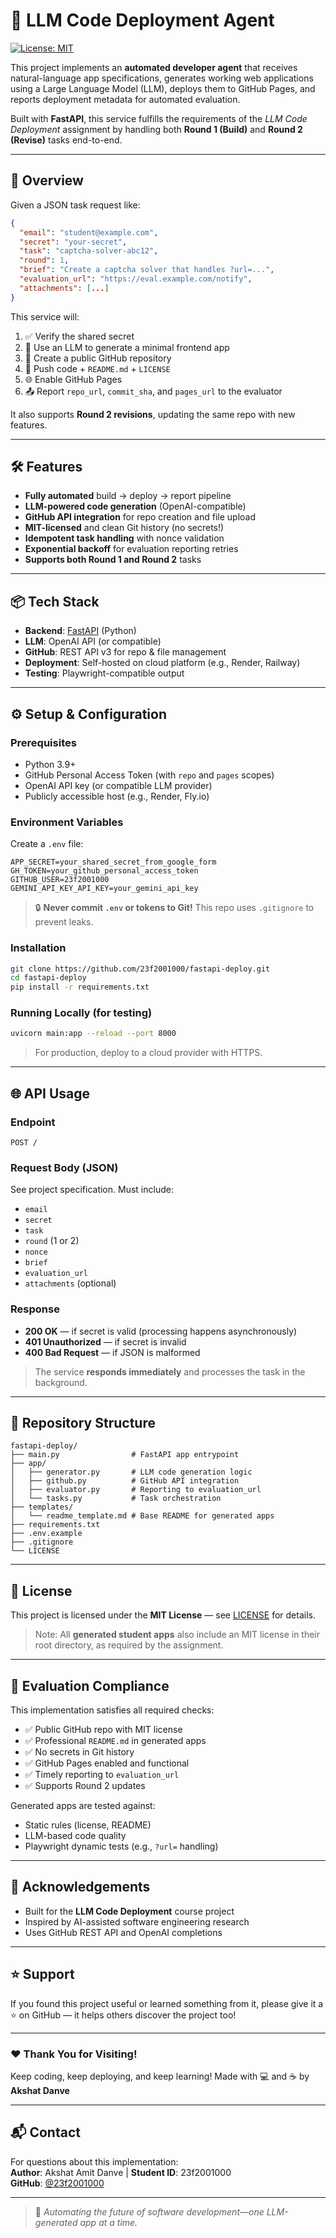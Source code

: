 # 🤖 LLM Code Deployment Agent

[![License: MIT](https://img.shields.io/badge/License-MIT-green.svg)](https://opensource.org/licenses/MIT)

This project implements an **automated developer agent** that receives natural-language app specifications, generates working web applications using a Large Language Model (LLM), deploys them to GitHub Pages, and reports deployment metadata for automated evaluation.

Built with **FastAPI**, this service fulfills the requirements of the *LLM Code Deployment* assignment by handling both **Round 1 (Build)** and **Round 2 (Revise)** tasks end-to-end.

---

## 📌 Overview

Given a JSON task request like:
```json
{
  "email": "student@example.com",
  "secret": "your-secret",
  "task": "captcha-solver-abc12",
  "round": 1,
  "brief": "Create a captcha solver that handles ?url=...",
  "evaluation_url": "https://eval.example.com/notify",
  "attachments": [...]
}
```

This service will:
1. ✅ Verify the shared secret  
2. 🧠 Use an LLM to generate a minimal frontend app  
3. 📁 Create a public GitHub repository  
4. 🚀 Push code + `README.md` + `LICENSE`  
5. 🌐 Enable GitHub Pages  
6. 📤 Report `repo_url`, `commit_sha`, and `pages_url` to the evaluator  

It also supports **Round 2 revisions**, updating the same repo with new features.

---

## 🛠️ Features

- **Fully automated** build → deploy → report pipeline  
- **LLM-powered code generation** (OpenAI-compatible)  
- **GitHub API integration** for repo creation and file upload  
- **MIT-licensed** and clean Git history (no secrets!)  
- **Idempotent task handling** with nonce validation  
- **Exponential backoff** for evaluation reporting retries  
- **Supports both Round 1 and Round 2** tasks  

---

## 📦 Tech Stack

- **Backend**: [FastAPI](https://fastapi.tiangolo.com/) (Python)  
- **LLM**: OpenAI API (or compatible)  
- **GitHub**: REST API v3 for repo & file management  
- **Deployment**: Self-hosted on cloud platform (e.g., Render, Railway)  
- **Testing**: Playwright-compatible output  

---

## ⚙️ Setup & Configuration

### Prerequisites
- Python 3.9+  
- GitHub Personal Access Token (with `repo` and `pages` scopes)  
- OpenAI API key (or compatible LLM provider)  
- Publicly accessible host (e.g., Render, Fly.io)  

### Environment Variables

Create a `.env` file:

```env
APP_SECRET=your_shared_secret_from_google_form
GH_TOKEN=your_github_personal_access_token
GITHUB_USER=23f2001000
GEMINI_API_KEY_API_KEY=your_gemini_api_key
```

> 🔒 **Never commit `.env` or tokens to Git!** This repo uses `.gitignore` to prevent leaks.

### Installation

```bash
git clone https://github.com/23f2001000/fastapi-deploy.git
cd fastapi-deploy
pip install -r requirements.txt
```

### Running Locally (for testing)

```bash
uvicorn main:app --reload --port 8000
```

> For production, deploy to a cloud provider with HTTPS.

---

## 🌐 API Usage

### Endpoint
`POST /`

### Request Body (JSON)
See project specification. Must include:
- `email`  
- `secret`  
- `task`  
- `round` (1 or 2)  
- `nonce`  
- `brief`  
- `evaluation_url`  
- `attachments` (optional)  

### Response
- **200 OK** — if secret is valid (processing happens asynchronously)  
- **401 Unauthorized** — if secret is invalid  
- **400 Bad Request** — if JSON is malformed  

> The service **responds immediately** and processes the task in the background.

---

## 📁 Repository Structure

```
fastapi-deploy/
├── main.py                # FastAPI app entrypoint
├── app/
│   ├── generator.py       # LLM code generation logic
│   ├── github.py          # GitHub API integration
│   ├── evaluator.py       # Reporting to evaluation_url
│   └── tasks.py           # Task orchestration
├── templates/
│   └── readme_template.md # Base README for generated apps
├── requirements.txt
├── .env.example
├── .gitignore
└── LICENSE
```

---

## 📜 License

This project is licensed under the **MIT License** — see [LICENSE](LICENSE) for details.

> Note: All **generated student apps** also include an MIT license in their root directory, as required by the assignment.

---

## 🧪 Evaluation Compliance

This implementation satisfies all required checks:
- ✅ Public GitHub repo with MIT license  
- ✅ Professional `README.md` in generated apps  
- ✅ No secrets in Git history  
- ✅ GitHub Pages enabled and functional  
- ✅ Timely reporting to `evaluation_url`  
- ✅ Supports Round 2 updates  

Generated apps are tested against:
- Static rules (license, README)  
- LLM-based code quality  
- Playwright dynamic tests (e.g., `?url=` handling)  

---

## 🙌 Acknowledgements

- Built for the **LLM Code Deployment** course project  
- Inspired by AI-assisted software engineering research  
- Uses GitHub REST API and OpenAI completions  

---

## ⭐ Support

If you found this project useful or learned something from it, please give it a ⭐ on GitHub — it helps others discover the project too!

---

### ❤️ Thank You for Visiting!

Keep coding, keep deploying, and keep learning!
Made with 💻 and ☕ by **Akshat Danve**

---

## 📬 Contact

For questions about this implementation:  
**Author**: Akshat Amit Danve | **Student ID**: 23f2001000  
**GitHub**: [@23f2001000](https://github.com/23f2001000)

---

> 🚀 *Automating the future of software development—one LLM-generated app at a time.*
```
